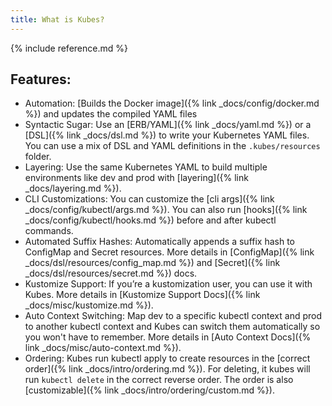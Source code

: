 ```yaml
---
title: What is Kubes?
---
```


{% include reference.md %}

## Features:

* Automation: [Builds the Docker image]({% link _docs/config/docker.md %}) and updates the compiled YAML files
* Syntactic Sugar: Use an [ERB/YAML]({% link _docs/yaml.md %}) or a [DSL]({% link _docs/dsl.md %}) to write your Kubernetes YAML files. You can use a mix of DSL and YAML definitions in the `.kubes/resources` folder.
* Layering: Use the same Kubernetes YAML to build multiple environments like dev and prod with [layering]({% link _docs/layering.md %}).
* CLI Customizations: You can customize the [cli args]({% link _docs/config/kubectl/args.md %}). You can also run [hooks]({% link _docs/config/kubectl/hooks.md %}) before and after kubectl commands.
* Automated Suffix Hashes: Automatically appends a suffix hash to ConfigMap and Secret resources. More details in [ConfigMap]({% link _docs/dsl/resources/config_map.md %}) and [Secret]({% link _docs/dsl/resources/secret.md %}) docs.
* Kustomize Support: If you’re a kustomization user, you can use it with Kubes. More details in [Kustomize Support Docs]({% link _docs/misc/kustomize.md %}).
* Auto Context Switching: Map dev to a specific kubectl context and prod to another kubectl context and Kubes can switch them automatically so you won't have to remember. More details in [Auto Context Docs]({% link _docs/misc/auto-context.md %}).
* Ordering: Kubes run kubectl apply to create resources in the [correct order]({% link _docs/intro/ordering.md %}). For deleting, it kubes will run `kubectl delete` in the correct reverse order. The order is also [customizable]({% link _docs/intro/ordering/custom.md %}).
